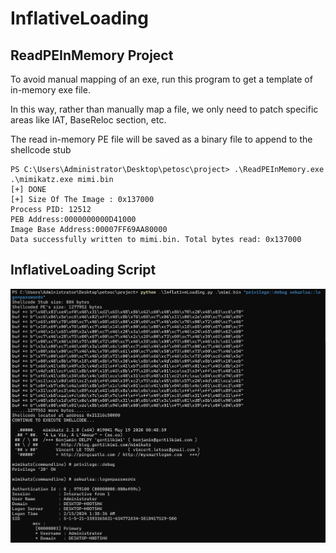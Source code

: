 # InflativeLoading

## ReadPEInMemory Project
To avoid manual mapping of an exe, run this program to get a template of in-memory exe file.

In this way, rather than manually map a file, we only need to patch specific areas like IAT, BaseReloc section, etc.

The read in-memory PE file will be saved as a binary file to append to the shellcode stub

```shell
PS C:\Users\Administrator\Desktop\petosc\project> .\ReadPEInMemory.exe .\mimikatz.exe mimi.bin
[+] DONE
[+] Size Of The Image : 0x137000
Process PID: 12512
PEB Address:0000000000D41000
Image Base Address:00007FF69AA80000
Data successfully written to mimi.bin. Total bytes read: 0x137000
```

## InflativeLoading Script

![image](/screenshot/logonpasswords.jpg)
